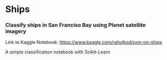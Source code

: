 # Ships

### Classify ships in San Franciso Bay using Planet satellite imagery

Link to Kaggle Notebook: https://www.kaggle.com/rahulkod/svm-on-ships

A simple classification notebook with Scikit-Learn
